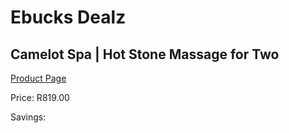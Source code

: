 
# Ebucks Dealz
## Camelot Spa | Hot Stone Massage for Two
[Product Page](https://www.ebucks.com/web/shop/productSelected.do?prodId=241998616&catId=322112237)

Price: R819.00

Savings: 


	